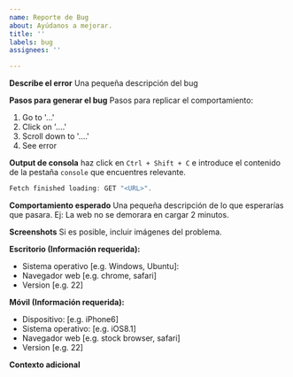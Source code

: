 ```yaml
---
name: Reporte de Bug
about: Ayúdanos a mejorar.
title: ''
labels: bug
assignees: ''

---
```


**Describe el error**
Una pequeña descripción del bug

**Pasos para generar el bug**
Pasos para replicar el comportamiento:
1. Go to '...'
2. Click on '....'
3. Scroll down to '....'
4. See error

**Output de consola**
haz  click en `Ctrl + Shift + C` e introduce el contenido de la pestaña `console` que encuentres relevante.

```javascript
Fetch finished loading: GET "<URL>".
```

**Comportamiento esperado**
Una pequeña descripción  de lo que esperarías que pasara. Ej: La web no se demorara en cargar 2 minutos.

**Screenshots**
Si es posible, incluir imágenes del problema.

**Escritorio (Información requerida):**
 - Sistema operativo [e.g. Windows, Ubuntu]:
 - Navegador web [e.g. chrome, safari]
 - Version [e.g. 22]

**Móvil (Información requerida):**
 - Dispositivo: [e.g. iPhone6]
 - Sistema operativo: [e.g. iOS8.1]
 - Navegador web [e.g. stock browser, safari]
 - Version [e.g. 22]

**Contexto adicional**
